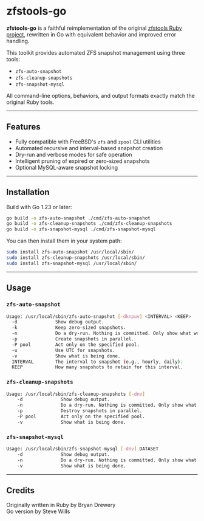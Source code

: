 # zfstools-go

**zfstools-go** is a faithful reimplementation of the original [zfstools Ruby project](https://github.com/bdrewery/zfstools), rewritten in Go with equivalent behavior and improved error handling.

This toolkit provides automated ZFS snapshot management using three tools:

- `zfs-auto-snapshot`
- `zfs-cleanup-snapshots`
- `zfs-snapshot-mysql`

All command-line options, behaviors, and output formats exactly match the original Ruby tools.

---

## Features

- Fully compatible with FreeBSD's `zfs` and `zpool` CLI utilities
- Automated recursive and interval-based snapshot creation
- Dry-run and verbose modes for safe operation
- Intelligent pruning of expired or zero-sized snapshots
- Optional MySQL-aware snapshot locking

---

## Installation

Build with Go 1.23 or later:

```sh
go build -o zfs-auto-snapshot ./cmd/zfs-auto-snapshot
go build -o zfs-cleanup-snapshots ./cmd/zfs-cleanup-snapshots
go build -o zfs-snapshot-mysql ./cmd/zfs-snapshot-mysql
```

You can then install them in your system path:

```sh
sudo install zfs-auto-snapshot /usr/local/sbin/
sudo install zfs-cleanup-snapshots /usr/local/sbin/
sudo install zfs-snapshot-mysql /usr/local/sbin/
```

---

## Usage

### `zfs-auto-snapshot`

```sh
Usage: /usr/local/sbin/zfs-auto-snapshot [-dknpuv] <INTERVAL> <KEEP>
  -d              Show debug output.
  -k              Keep zero-sized snapshots.
  -n              Do a dry-run. Nothing is committed. Only show what would be done.
  -p              Create snapshots in parallel.
  -P pool         Act only on the specified pool.
  -u              Use UTC for snapshots.
  -v              Show what is being done.
  INTERVAL        The interval to snapshot (e.g., hourly, daily).
  KEEP            How many snapshots to retain for this interval.
```

### `zfs-cleanup-snapshots`

```sh
Usage: /usr/local/sbin/zfs-cleanup-snapshots [-dnv]
    -d              Show debug output.
    -n              Do a dry-run. Nothing is committed. Only show what would be done.
    -p              Destroy snapshots in parallel.
    -P pool         Act only on the specified pool.
    -v              Show what is being done.
```

### `zfs-snapshot-mysql`

```sh
Usage: /usr/local/sbin/zfs-snapshot-mysql [-dnv] DATASET
    -d              Show debug output.
    -n              Do a dry-run. Nothing is committed. Only show what would be done.
    -v              Show what is being done.
```

---

## Credits

Originally written in Ruby by Bryan Drewery  
Go version by Steve Wills
